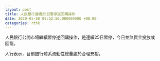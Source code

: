 ```yaml
---
layout: post
title: 人民銀行連續25日暫停逆回購操作
date: 2020-05-08 09:52:56.000000000 +08:00
categories: rthk
---
```


人民銀行公開市場繼續暫停逆回購操作，是連續25日暫停，今日並無資金投放或回籠。

人行表示，目前銀行體系流動性總量處於合理充裕。
